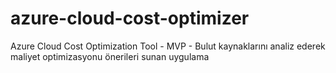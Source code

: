 # azure-cloud-cost-optimizer
Azure Cloud Cost Optimization Tool - MVP - Bulut kaynaklarını analiz ederek maliyet optimizasyonu önerileri sunan uygulama

